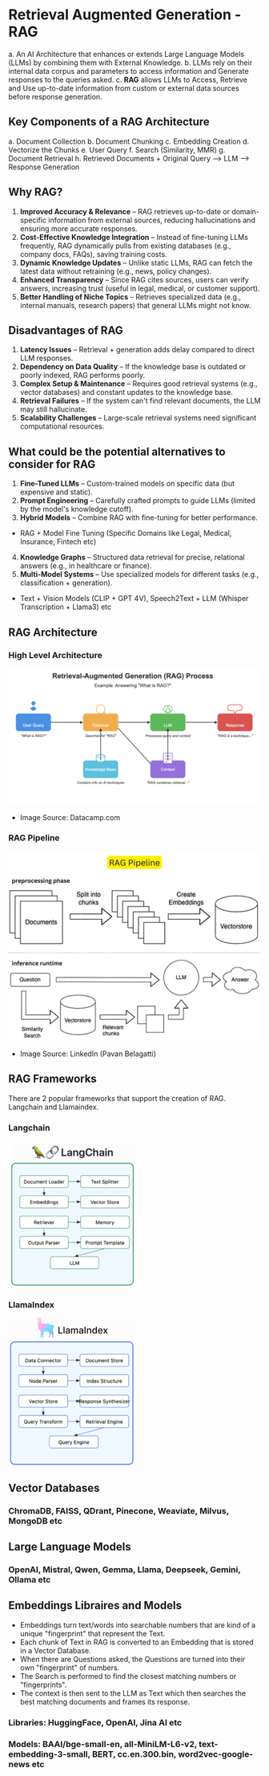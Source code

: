 # Retrieval Augmented Generation - RAG

a. An AI Architecture that enhances or extends Large Language Models (LLMs) by combining them with External Knowledge.
b. LLMs rely on their internal data corpus and parameters to access information and Generate responses to the queries asked.
c. **RAG** allows LLMs to Access, Retrieve and Use up-to-date information from custom or external data sources before response generation.

## Key Components of a RAG Architecture

a. Document Collection
b. Document Chunking
c. Embedding Creation
d. Vectorize the Chunks
e. User Query
f. Search (Similarity, MMR)
g. Document Retrieval
h. Retrieved Documents + Original Query --> LLM --> Response Generation

## Why RAG?

1. **Improved Accuracy & Relevance** – RAG retrieves up-to-date or domain-specific information from external sources, reducing hallucinations and ensuring more accurate responses.
2. **Cost-Effective Knowledge Integration** – Instead of fine-tuning LLMs frequently, RAG dynamically pulls from existing databases (e.g., company docs, FAQs), saving training costs.
3. **Dynamic Knowledge Updates** – Unlike static LLMs, RAG can fetch the latest data without retraining (e.g., news, policy changes).
4. **Enhanced Transparency** – Since RAG cites sources, users can verify answers, increasing trust (useful in legal, medical, or customer support).
5. **Better Handling of Niche Topics** – Retrieves specialized data (e.g., internal manuals, research papers) that general LLMs might not know.

## Disadvantages of RAG

1. **Latency Issues** – Retrieval + generation adds delay compared to direct LLM responses.
2. **Dependency on Data Quality** – If the knowledge base is outdated or poorly indexed, RAG performs poorly.
3. **Complex Setup & Maintenance** – Requires good retrieval systems (e.g., vector databases) and constant updates to the knowledge base.
4. **Retrieval Failures** – If the system can't find relevant documents, the LLM may still hallucinate.
5. **Scalability Challenges** – Large-scale retrieval systems need significant computational resources.

## What could be the potential alternatives to consider for RAG

1. **Fine-Tuned LLMs** – Custom-trained models on specific data (but expensive and static).
2. **Prompt Engineering** – Carefully crafted prompts to guide LLMs (limited by the model's knowledge cutoff).
3. **Hybrid Models** – Combine RAG with fine-tuning for better performance.

- RAG + Model Fine Tuning (Specific Domains like Legal, Medical, Insurance, Fintech etc)

4. **Knowledge Graphs** – Structured data retrieval for precise, relational answers (e.g., in healthcare or finance).
5. **Multi-Model Systems** – Use specialized models for different tasks (e.g., classification + generation).

- Text + Vision Models (CLIP + GPT 4V), Speech2Text + LLM (Whisper Transcription + Llama3) etc

## RAG Architecture

### High Level Architecture

![RAG Architecture High Level](./Images/WhatIsRAG.png)

- Image Source: Datacamp.com

### RAG Pipeline

![RAG Architecture High Level](./Images/RAGPipeline.jpg)

- Image Source: LinkedIn (Pavan Belagatti)

## RAG Frameworks

There are 2 popular frameworks that support the creation of RAG. Langchain and Llamaindex.

### Langchain

![RAG Architecture High Level](images/Langchain.png)

### LlamaIndex

![RAG Architecture High Level](images/Llamaindex.png)

## Vector Databases

### ChromaDB, FAISS, QDrant, Pinecone, Weaviate, Milvus, MongoDB etc

## Large Language Models

### OpenAI, Mistral, Qwen, Gemma, Llama, Deepseek, Gemini, Ollama etc

## Embeddings Libraires and Models

- Embeddings turn text/words into searchable numbers that are kind of a unique "fingerprint" that represent the Text.
- Each chunk of Text in RAG is converted to an Embedding that is stored in a Vector Database.
- When there are Questions asked, the Questions are turned into their own "fingerprint" of numbers.
- The Search is performed to find the closest matching numbers or "fingerprints".
- The context is then sent to the LLM as Text which then searches the best matching documents and frames its response.

### Libraries: HuggingFace, OpenAI, Jina AI etc

### Models: BAAI/bge-small-en, all-MiniLM-L6-v2, text-embedding-3-small, BERT, cc.en.300.bin, word2vec-google-news etc
